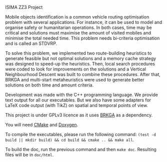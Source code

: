 ISIMA ZZ3 Project

Mobile objects identification is a common vehicle routing optimisation problem with several applications. For instance, it can be used to model and organise safety or humanitarian operations. In both cases, time may be critical and solutions must maximise the amount of visited mobiles and minimise the total needed time. This problem needs bi-criteria optimisation and is called an STDVRP.
 
To solve this problem, we implemented two route-building heuristics to generate feasible but not optimal solutions and a memory cache strategy was designed to speed-up the heuristics. Then, local search procedures were coded to look for improvements on the solutions and a Vertical Neighbourhood Descent was built to combine these procedures. After that, BRKGA and multi-start metaheuristics were used to generate better solutions on both time and amount criteria.

Development was made with the C++ programming language. We provide text output for all our executables. But we also have some adapters for LaTeX code output (with TikZ) on spatial and temporal points of view.

This project is under GPLv3 licence as it uses [BRKGA](https://github.com/rfrancotoso/brkgaAPI) as a dependency.

You will need [CMake](https://cmake.org/) and [Doxygen](http://www.stack.nl/~dimitri/doxygen/).

To compile the executables, please run the following command: `(test -d build || mkdir build) && cd build && cmake .. && make all`.

To build the doc, run the previous command and then `make doc`. Resulting files will be in `doc/html`.